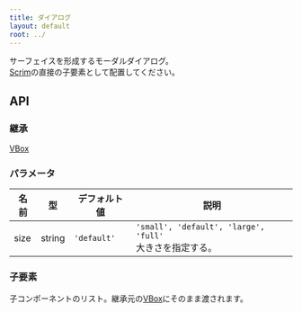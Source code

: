 ```yaml
---
title: ダイアログ
layout: default
root: ../
---
```


サーフェイスを形成するモーダルダイアログ。  
[Scrim](scrim)の直接の子要素として配置してください。

API
--------

### 継承

[VBox](vbox)

### パラメータ

| 名前 | 型 | デフォルト値 | 説明 |
| ---- | -- | ----------- | ---- |
| size | string | `'default'` | `'small', 'default', 'large', 'full'`<br />大きさを指定する。 |

### 子要素

子コンポーネントのリスト。継承元の[VBox](vbox)にそのまま渡されます。